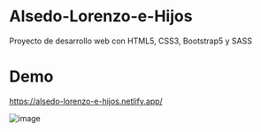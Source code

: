 # Alsedo-Lorenzo-e-Hijos
Proyecto de desarrollo web con HTML5, CSS3, Bootstrap5 y SASS

# Demo
https://alsedo-lorenzo-e-hijos.netlify.app/

![image](https://user-images.githubusercontent.com/62706631/180012453-1a840f3a-eae0-4164-b5cc-88f669f92012.png)